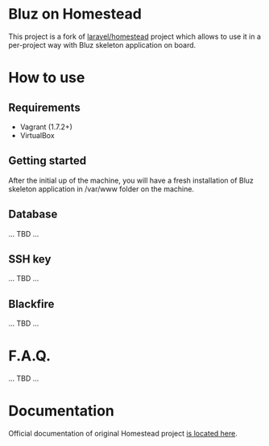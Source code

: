 # Bluz on Homestead

This project is a fork of [laravel/homestead](https://github.com/laravel/homestead) project which allows to use it in a per-project way with Bluz skeleton application on board.

# How to use

## Requirements

- Vagrant (1.7.2+)
- VirtualBox

## Getting started

After the initial up of the machine, you will have a fresh installation of Bluz skeleton application in /var/www folder on the machine.

## Database

... TBD ...

## SSH key

... TBD ...

## Blackfire

... TBD ...

# F.A.Q.

... TBD ...

# Documentation 

Official documentation of original Homestead project [is located here](http://laravel.com/docs/homestead).